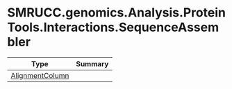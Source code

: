 ﻿
# SMRUCC.genomics.Analysis.ProteinTools.Interactions.SequenceAssembler

|Type|Summary|
|----|-------|
|[AlignmentColumn](./AlignmentColumn.md)||


